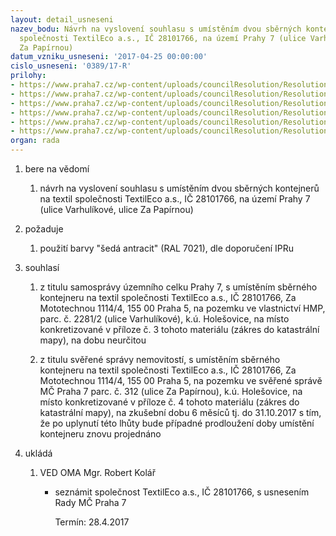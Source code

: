 ```yaml
---
layout: detail_usneseni
nazev_bodu: Návrh na vyslovení souhlasu s umístěním dvou sběrných kontejnerů na textil
  společnosti TextilEco a.s., IČ 28101766, na území Prahy 7 (ulice Varhulíkové, ulice
  Za Papírnou)
datum_vzniku_usneseni: '2017-04-25 00:00:00'
cislo_usneseni: '0389/17-R'
prilohy:
- https://www.praha7.cz/wp-content/uploads/councilResolution/Resolutions/28974/export/01_TextilEco~194483.docx
- https://www.praha7.cz/wp-content/uploads/councilResolution/Resolutions/28974/export/02_TextilEco~194482.pdf
- https://www.praha7.cz/wp-content/uploads/councilResolution/Resolutions/28974/export/03_KontejTextHol~194481.pdf
- https://www.praha7.cz/wp-content/uploads/councilResolution/Resolutions/28974/export/04_KontejTextHol~194480.pdf
- https://www.praha7.cz/wp-content/uploads/councilResolution/Resolutions/28974/export/05_KontejTextHol~194479.pdf
- https://www.praha7.cz/wp-content/uploads/councilResolution/Resolutions/28974/export/export~296217.pdf
organ: rada
---
```

<ol id="urzList" class="urzList_view"><li id="" class="urzClass1"><span name="1">bere na vědomí</span><ol class="urzOlClass"><li style="text-align: left;" id="" class="urzClass2"><span><p>návrh na vyslovení souhlasu s umístěním dvou sběrných kontejnerů na textil společnosti TextilEco a.s., IČ 28101766, na území Prahy 7 (ulice Varhulíkové, ulice Za Papírnou)</p></span></li></ol></li><li class="urzClass1" id=""><span name="62">požaduje</span><ol class="urzOlClass"><li class="urzClass2" id="" style="text-align: left;"><span><p>použití barvy "šedá antracit" (RAL 7021), dle doporučení IPRu</p></span></li></ol></li><li id="" class="urzClass1"><span name="26">souhlasí</span><ol class="urzOlClass"><li style="text-align: left;" id="" class="urzClass2"><span><p>z titulu samosprávy územního celku Prahy 7, s umístěním sběrného kontejneru na textil společnosti TextilEco a.s., IČ 28101766, Za Mototechnou 1114/4, 155 00 Praha 5, na pozemku ve vlastnictví HMP, parc. č. 2281/2 (ulice Varhulíkové), k.ú. Holešovice, na místo konkretizované v příloze č. 3 tohoto materiálu (zákres do katastrální mapy), na dobu neurčitou</p></span></li><li style="text-align: left;" id="" class="urzClass2"><span><p>z titulu svěřené správy nemovitostí, s umístěním sběrného kontejneru na textil společnosti TextilEco a.s., IČ 28101766, Za Mototechnou 1114/4, 155 00 Praha 5, na pozemku ve svěřené správě MČ Praha 7 parc. č. 312 (ulice Za Papírnou), k.ú. Holešovice, na místo konkretizované v příloze č. 4 tohoto materiálu (zákres do katastrální mapy), na zkušební dobu 6 měsíců tj. do 31.10.2017 s tím, že po uplynutí této lhůty bude případné prodloužení doby umístění kontejneru znovu projednáno<br></p></span></li></ol></li><li class="urzClass1" id="urzUkoly"><span name="1">ukládá</span><ol class="urzOlClass"><li class="urzClass2"><span><p>VED OMA Mgr. Robert Kolář</p></span><ul class="urzUlClass"><li class="urzClass3"><span><p>seznámit společnost TextilEco a.s., IČ 28101766, s usnesením Rady MČ Praha 7</p></span><span class="urzUkolTermin">  Termín:&nbsp;28.4.2017</span></li></ul></li></ol></li></ol>